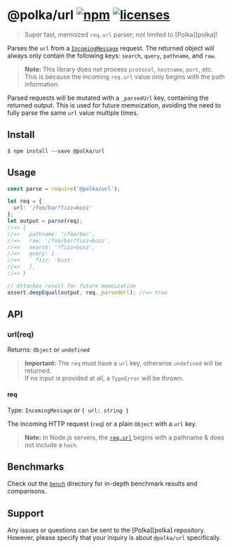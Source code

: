 # @polka/url [![npm](https://badgen.now.sh/npm/v/@polka/url)](https://npmjs.org/package/@polka/url) [![licenses](https://licenses.dev/b/npm/%40polka%2Furl)](https://licenses.dev/npm/%40polka%2Furl)

> Super fast, memoized `req.url` parser; _not_ limited to [Polka][polka]!

Parses the `url` from a [`IncomingMessage`](https://nodejs.org/api/http.html#http_class_http_incomingmessage) request. The returned object will always only contain the following keys: `search`, `query`, `pathname`, and `raw`.

> **Note:** This library does not process `protocol`, `hostname`, `port`, etc.<br>This is because the incoming `req.url` value only begins with the path information.

Parsed requests will be mutated with a `_parsedUrl` key, containing the returned output. This is used for future memoization, avoiding the need to fully parse the same `url` value multiple times.

## Install

```
$ npm install --save @polka/url
```

## Usage

```js
const parse = require('@polka/url');

let req = {
  url: '/foo/bar?fizz=buzz'
};
let output = parse(req);
//=> {
//=>   pathname: '/foo/bar',
//=>   raw: '/foo/bar?fizz=buzz',
//=>   search: '?fizz=buzz',
//=>   query: {
//=>     fizz: 'buzz'
//=>   },
//=> }

// Attaches result for future memoization
assert.deepEqual(output, req._parsedUrl); //=> true
```

## API

### url(req)
Returns: `Object` or `undefined`

> **Important:** The `req` must have a `url` key, otherwise `undefined` will be returned.<br>If no input is provided at all, a `TypeError` will be thrown.

#### req
Type: `IncomingMessage` or `{ url: string }`

The incoming HTTP request (`req`) or a plain `Object` with a `url` key.

> **Note:** In Node.js servers, the [`req.url`](https://nodejs.org/api/http.html#http_message_url) begins with a pathname & does not include a `hash`.


## Benchmarks

Check out the [`bench`](/bench) directory for in-depth benchmark results and comparisons.


## Support

Any issues or questions can be sent to the [Polka][polka] repository.<br>However, please specify that your inquiry is about `@polka/url` specifically.
